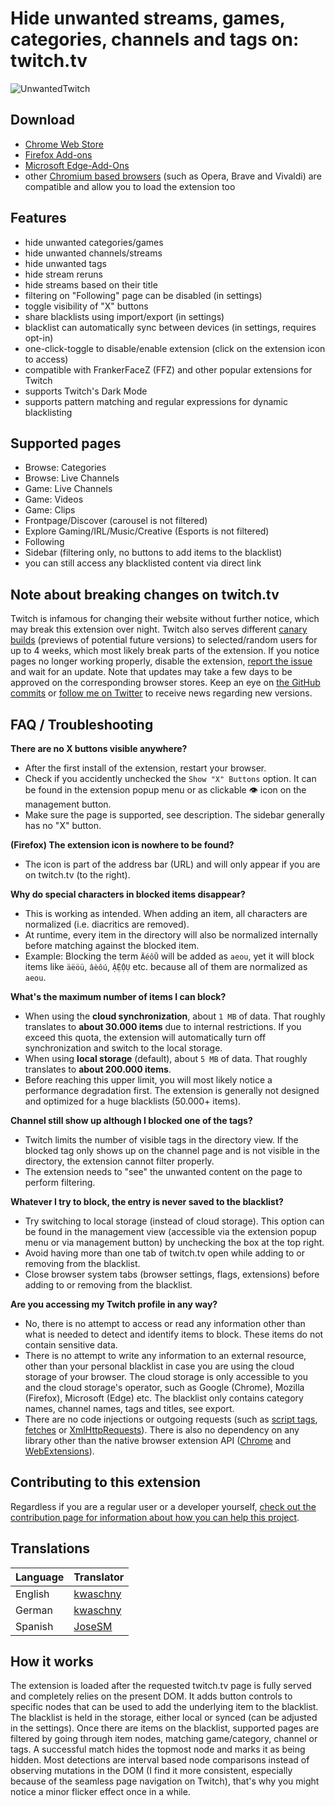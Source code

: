 # Hide unwanted streams, games, categories, channels and tags on: twitch.tv

![UnwantedTwitch](webstore/banner1400x560.png)

## Download
- [Chrome Web Store](https://chrome.google.com/webstore/detail/unwanted-twitch/egbpddkgpjmliolmpjenjomflclekjld)
- [Firefox Add-ons](https://addons.mozilla.org/firefox/addon/unwanted-twitch/)
- [Microsoft Edge-Add-Ons](https://microsoftedge.microsoft.com/addons/detail/unwanted-twitch/jkhpefiopamdlihbichhnhmpfgomefmh)
- other [Chromium based browsers](https://en.wikipedia.org/wiki/Chromium_(web_browser)#Browsers_based_on_Chromium) (such as Opera, Brave and Vivaldi) are compatible and allow you to load the extension too

## Features
- hide unwanted categories/games
- hide unwanted channels/streams
- hide unwanted tags
- hide stream reruns
- hide streams based on their title
- filtering on "Following" page can be disabled (in settings)
- toggle visibility of "X" buttons
- share blacklists using import/export (in settings)
- blacklist can automatically sync between devices (in settings, requires opt-in)
- one-click-toggle to disable/enable extension (click on the extension icon to access)
- compatible with FrankerFaceZ (FFZ) and other popular extensions for Twitch
- supports Twitch's Dark Mode
- supports pattern matching and regular expressions for dynamic blacklisting

## Supported pages
- Browse: Categories
- Browse: Live Channels
- Game: Live Channels
- Game: Videos
- Game: Clips
- Frontpage/Discover (carousel is not filtered)
- Explore Gaming/IRL/Music/Creative (Esports is not filtered)
- Following
- Sidebar (filtering only, no buttons to add items to the blacklist)
- you can still access any blacklisted content via direct link

## Note about breaking changes on twitch.tv
Twitch is infamous for changing their website without further notice, which may break this extension over night. Twitch also serves different [canary builds](https://www.techtarget.com/whatis/definition/canary-canary-testing) (previews of potential future versions) to selected/random users for up to 4 weeks, which most likely break parts of the extension. If you notice pages no longer working properly, disable the extension, [report the issue](https://github.com/kwaschny/unwanted-twitch/issues) and wait for an update. Note that updates may take a few days to be approved on the corresponding browser stores. Keep an eye on [the GitHub commits](https://github.com/kwaschny/unwanted-twitch/commits/master) or [follow me on Twitter](https://twitter.com/Kwaschny) to receive news regarding new versions.

## FAQ / Troubleshooting

**There are no X buttons visible anywhere?**
- After the first install of the extension, restart your browser.
- Check if you accidently unchecked the `Show "X" Buttons` option. It can be found in the extension popup menu or as clickable 👁 icon on the management button.
- Make sure the page is supported, see description. The sidebar generally has no "X" button.

**(Firefox) The extension icon is nowhere to be found?**
- The icon is part of the address bar (URL) and will only appear if you are on twitch.tv (to the right).

**Why do special characters in blocked items disappear?**
- This is working as intended. When adding an item, all characters are normalized (i.e. diacritics are removed).
- At runtime, every item in the directory will also be normalized internally before matching against the blocked item.
- Example: Blocking the term `ÄéôŪ` will be added as `aeou`, yet it will block items like `äëöü`, `âèôú`, `ẬỆỘỤ` etc. because all of them are normalized as `aeou`.

**What's the maximum number of items I can block?**
- When using the **cloud synchronization**, about `1 MB` of data. That roughly translates to **about 30.000 items** due to internal restrictions. If you exceed this quota, the extension will automatically turn off synchronization and switch to the local storage.
- When using **local storage** (default), about `5 MB` of data. That roughly translates to **about 200.000 items**.
- Before reaching this upper limit, you will most likely notice a performance degradation first. The extension is generally not designed and optimized for a huge blacklists (50.000+ items).

**Channel still show up although I blocked one of the tags?**
- Twitch limits the number of visible tags in the directory view. If the blocked tag only shows up on the channel page and is not visible in the directory, the extension cannot filter properly.
- The extension needs to "see" the unwanted content on the page to perform filtering.

**Whatever I try to block, the entry is never saved to the blacklist?**
- Try switching to local storage (instead of cloud storage). This option can be found in the management view (accessible via the extension popup menu or via management button) by unchecking the box at the top right.
- Avoid having more than one tab of twitch.tv open while adding to or removing from the blacklist.
- Close browser system tabs (browser settings, flags, extensions) before adding to or removing from the blacklist.

**Are you accessing my Twitch profile in any way?**
- No, there is no attempt to access or read any information other than what is needed to detect and identify items to block. These items do not contain sensitive data.
- There is no attempt to write any information to an external resource, other than your personal blacklist in case you are using the cloud storage of your browser. The cloud storage is only accessible to you and the cloud storage's operator, such as Google (Chrome), Mozilla (Firefox), Microsoft (Edge) etc. The blacklist only contains category names, channel names, tags and titles, see export.
- There are no code injections or outgoing requests (such as [script tags](https://developer.mozilla.org/en-US/docs/Web/HTML/Element/script), [fetches](https://developer.mozilla.org/en-US/docs/Web/API/fetch) or [XmlHttpRequests](https://developer.mozilla.org/en-US/docs/Web/API/XMLHttpRequest)). There is also no dependency on any library other than the native browser extension API ([Chrome](https://developer.chrome.com/docs/extensions/reference/) and [WebExtensions](https://developer.mozilla.org/en-US/docs/Mozilla/Add-ons/WebExtensions)).

## Contributing to this extension
Regardless if you are a regular user or a developer yourself, [check out the contribution page for information about how you can help this project](CONTRIBUTING.md).

## Translations
| Language | Translator |
| -------- | ----------- |
| English | [kwaschny](https://github.com/kwaschny) |
| German | [kwaschny](https://github.com/kwaschny) |
| Spanish | [JoseSM](https://github.com/JoseSM) |

## How it works
The extension is loaded after the requested twitch.tv page is fully served and completely relies on the present DOM. It adds button controls to specific nodes that can be used to add the underlying item to the blacklist. The blacklist is held in the storage, either local or synced (can be adjusted in the settings). Once there are items on the blacklist, supported pages are filtered by going through item nodes, matching game/category, channel or tags. A successful match hides the topmost node and marks it as being hidden. Most detections are interval based node comparisons instead of observing mutations in the DOM (I find it more consistent, especially because of the seamless page navigation on Twitch), that's why you might notice a minor flicker effect once in a while.
